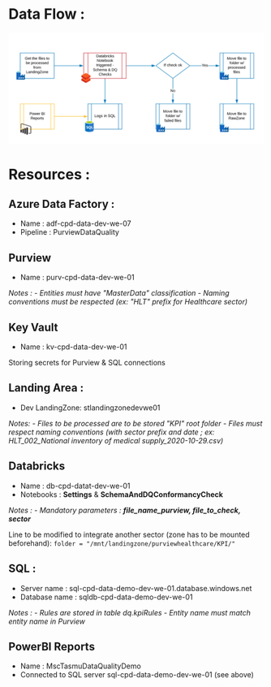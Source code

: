 # Data Flow :
![image.png](/.attachments/image-0a130ec8-8b34-49ae-b581-2f2c145a32b4.png)

# Resources : 
## Azure Data Factory : 
- Name : adf-cpd-data-dev-we-07
- Pipeline : PurviewDataQuality

## Purview 
- Name : purv-cpd-data-dev-we-01

_Notes :_
_- Entities must have "MasterData" classification_ 
_- Naming conventions must be respected (ex: "HLT" prefix for Healthcare sector)_

## Key Vault
- Name : kv-cpd-data-dev-we-01

Storing secrets for Purview & SQL connections

## Landing Area :
- Dev LandingZone: stlandingzonedevwe01

_Notes:_ 
_- Files to be processed are to be stored "KPI" root folder_
_- Files must respect naming conventions (with sector prefix and date ; ex: HLT_002_National inventory of medical supply_2020-10-29.csv)_

## Databricks
- Name : db-cpd-datat-dev-we-01
- Notebooks : **Settings** & **SchemaAndDQConformancyCheck**

_Notes :_ 
_- Mandatory parameters : **file_name_purview, file_to_check, sector**_

Line to be modified to integrate another sector (zone has to be mounted beforehand):
`folder = "/mnt/landingzone/purviewhealthcare/KPI/"`

## SQL :
- Server name : sql-cpd-data-demo-dev-we-01.database.windows.net
- Database name : sqldb-cpd-data-demo-dev-we-01

_Notes :_
_- Rules are stored in table dq.kpiRules_
_- Entity name must match entity name in Purview_

## PowerBI Reports
- Name : MscTasmuDataQualityDemo
- Connected to SQL server sql-cpd-data-demo-dev-we-01 (see above)
